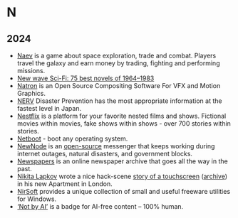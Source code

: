 # N

## 2024

- [Naev](https://naev.org) is a game about space exploration, trade and combat. Players travel the galaxy and earn money by trading, fighting and performing missions.
- [New wave Sci-Fi: 75 best novels of 1964–1983](https://www.hilobrow.com/new-wave-sci-fi/)
- [Natron](https://natrongithub.github.io) is an Open Source Compositing Software For VFX and Motion Graphics.
- [NERV](https://nerv.app/en/) Disaster Prevention has the most appropriate information at the fastest level in Japan.
- [Nestflix](https://nestflix.fun) is a platform for your favorite nested films and shows. Fictional movies within movies, fake shows within shows - over 700 stories within stories.
- [Netboot](https://netboot.xyz) - boot any operating system.
- [NewNode](https://www.newnode.com) is an [open-source](https://github.com/clostra/newnode) messenger that keeps working during internet outages, natural disasters, and government blocks.
- [Newspapers](https://www.newspapers.com) is an online newspaper archive that goes all the way in the past.
- [Nikita Lapkov](https://www.linkedin.com/in/nikitalapkov/) wrote a nice hack-scene [story of a touchscreen](https://laplab.me/posts/whats-that-touchscreen-in-my-room/) ([archive](https://archive.ph/dQ1Ks)) in his new Apartment in London.
- [NirSoft](https://www.nirsoft.net) provides a unique collection of small and useful freeware utilities for Windows.
- [‘Not by AI’](https://notbyai.fyi) is a badge for AI-free content – 100% human.
